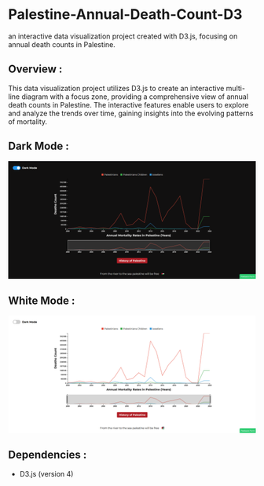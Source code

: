 # Palestine-Annual-Death-Count-D3

an interactive data visualization project created with D3.js, focusing on annual death counts in Palestine.

## Overview :

This data visualization project utilizes D3.js to create an interactive multi-line diagram with a focus zone, providing a comprehensive view of annual death counts in Palestine. The interactive features enable users to explore and analyze the trends over time, gaining insights into the evolving patterns of mortality.

## Dark Mode :

![alt text](./images/dark-mode.png)

## White Mode :

![alt text](./images/white-mode.png)

## Dependencies :

-   D3.js (version 4)
